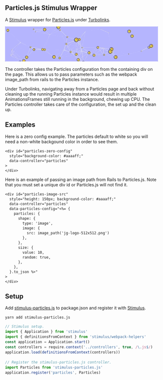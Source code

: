 ## Particles.js Stimulus Wrapper

A [Stimulus](https://github.com/stimulusjs/stimulus) wrapper for
[Particles.js](https://github.com/VincentGarreau/particles.js) under
[Turbolinks](https://github.com/turbolinks/turbolinks).

![Particles demo](images/particles.gif)

The controller takes the Particles configuration from the containing div
on the page. This allows us to pass parameters such as the webpack
image_path from rails to the Particles instance.

Under Turbolinks, navigating away from a Particles page and back without
cleaning up the running Particles instance would result
in multiple AnimationsFrames still running in the background, chewing
up CPU. The Particles controller takes care of the configuration,
the set up and the clean up.

## Examples

Here is a zero config example. The particles default to white so you
will need a non-white backgound color in order to see them.

```erb
<div id="particles-zero-config"
  style="background-color: #aaaaff;"
  data-controller="particles"
>
</div>
```

Here is an example of passing an image path from Rails to Particles.js.
Note that you must set a unique div id or Particles.js will not find it.

```erb
<div id="particles-image-src"
  style="height: 150px; background-color: #aaaaff;"
  data-controller="particles"
  data-particles-config="<%= {
    particles: {
      shape: {
        type: 'image',
        image: {
          src: image_path('jg-logo-512x512.png')
        },
      },
      size: {
        value: 10,
        random: true,
      },
    },
  }.to_json %>"
>
</div>
```

## Setup

Add [stimulus-particles.js](https://github.com/jgorman/stimulus-particles.js)
to package.json and register it with
[Stimulus](https://github.com/stimulusjs/stimulus).

```
yarn add stimulus-particles.js
```

```js
// Stimulus setup.
import { Application } from 'stimulus'
import { definitionsFromContext } from 'stimulus/webpack-helpers'
const application = Application.start()
const controllers = require.context('../controllers', true, /\.js$/)
application.load(definitionsFromContext(controllers))

// Register the stimulus-particles.js controller.
import Particles from 'stimulus-particles.js'
application.register('particles', Particles)
```
